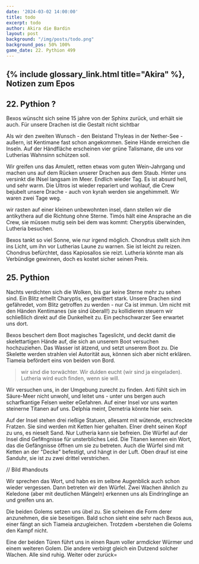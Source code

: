 ```yaml
---
date: '2024-03-02 14:00:00'
title: todo
excerpt: todo
author: Akira die Bardin
layout: post
background: "/img/posts/todo.png"
background_pos: 50% 100%
game_date: 22. Pythion 499
---
```


## {% include glossary_link.html title="Akira" %}, Notizen zum Epos

## 22. Pythion ?

Bexos wünscht sich seine 15 jahre von der Sphinx zurück, und erhält sie auch. Für unsere Drachen ist die Gestalt nicht sichtbar

Als wir den zweiten Wunsch - den Beistand Thyleas in der Nether-See - außern, ist Kentimane fast schon angekommen. Seine Hände erreichen die Inseln. Auf der Händfläche erscheinen vier grüne Talismane, die uns vor Lutherias Wahnsinn schützen soll.

Wir greifen uns das Amulett, retten etwas vom guten Wein-Jahrgang und machen uns auf dem Rücken unserer Drachen aus dem Staub. Hinter uns versinkt die INsel langsam im Meer. Endlich wieder Tag. Es ist absurd hell, und sehr warm. Die Ultros ist wieder repariert und wohlauf, die Crew bejubelt unsere Drache - auch von kyrah werden sie angehimmelt. Wir waren zwei Tage weg.

wir rasten auf einer kleinen unbewohnten insel, dann stellen wir die antikythera auf die Richtung ohne Sterne. Timós hält eine Ansprache an die Crew, sie müssen mutig sein bei dem was kommt: Cheryptis überwinden, Lutheria besuchen.

Bexos tankt so viel Sonne, wie nur irgend möglich. Chondrus stellt sich ihm ins Licht, um ihn vor Lutherias Laune zu warnen. Sie ist leicht zu reizen. Chondrus befürchtet, dass Kapiosallos sie reizt. Lutheria könnte man als Verbündige gewinnen, doch es kostet sicher seinen Preis.


## 25. Pythion

Nachts verdichten sich die Wolken, bis gar keine Sterne mehr zu sehen sind. Ein Blitz erhellt Charyptis, es gewittert stark. Unsere Drachen sind gefähredet, vom Blitz getroffen zu werden - nur Ca ist immun. Um nicht mit den Händen Kentimanes (sie sind überall!) zu kollidieren steuern wir schließlich direkt auf die Dunkelheit zu. Ein pechschwarzer See erwartet uns dort.

Bexos beschert dem Boot magisches Tageslicht, und deckt damit die skelettartigen Hände auf, die sich an unserem Boot versuchen hochzuziehen. Das Wasser ist ätzend, und setzt unserem Boot zu. Die Skelette werden strahlen viel Autorität aus, können sich aber nicht erklären. Tiameia befördert eins von beiden von Bord.

> wir sind die torwächter. Wir dulden eucht (wir sind ja eingeladen). Lutheria wird euch finden, wenn sie will.

Wir versuchen uns, in der Umgebung zurecht zu finden. Anti fühlt sich im Säure-Meer nicht unwohl, und leitet uns - unter uns bergen auch scharfkantige Felsen weiter eGefahren. Auf einer Insel vor uns warten steinerne Titanen auf uns. Delphia meint, Demetria könnte hier sein. 

Auf der Insel stehen drei rießige Statuen, allesamt mit wütende, erschreckte Fratzen. Sie sind werden mit Ketten hier gehalten.
EIner dreht seinen Kopf zu uns, es nieselt Sand. Nur Lutheria kann sie befreien. Die Würfel auf der Insel dind Gef#ngnisse für unsterbliches Leid. Die Titanen kennen ein Wort, das die Gefängnisse öffnen um sie zu betreten. Auch die Würfel sind mit Ketten an der "Decke" befestigt, und hängt in der Luft. Oben drauf ist eine Sanduhr, sie ist zu zwei drittel verstrichen.

// Bild #handouts

Wir sprechen das Wort, und habn es im selbne Augenblick auch schon wieder vergessen. Dann betreten wir den Würfel. Zwei Wachen ähnlich zu Keledone (aber mit deutlichen Mängeln) erkennen uns als Eindringlinge an und greifen uns an.

Die beiden Golems setzen uns übel zu. Sie scheinen die Form derer anzunehmen, die sie beseitigen. Bald schon sieht eine sehr nach Bexos aus, einer fängt an sich Tiameia anzugleichen. Trotzdem +berstehen die Golems den Kampf nicht. 

Eine der beiden Türen führt uns in einen Raum voller armdicker Würmer und einem weiteren Golem. Die andere verbirgt gleich ein Dutzend solcher Wachen. Alle sind ruhig. Weiter oder zurück=
